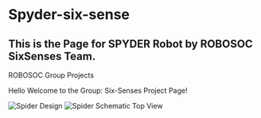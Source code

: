 # Spyder-six-sense

## This is the Page for SPYDER Robot by ROBOSOC SixSenses Team.
ROBOSOC Group Projects

Hello Welcome to the Group: Six-Senses Project Page!

![Spider Design](https://github.com/doyun-gu/SPYDER/assets/128914278/4de50b91-f7b9-4c4d-a30a-c7b7dd0d9960)
![Spider Schematic Top View](https://github.com/doyun-gu/SPYDER/assets/128914278/429366fc-0fdc-487c-ba20-b93adb9a900c)

